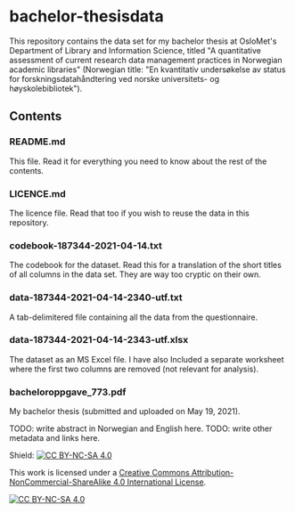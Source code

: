 # bachelor-thesisdata
This repository contains the data set for my bachelor thesis at OsloMet's Department of Library and Information Science, titled "A quantitative assessment of current research data management practices in Norwegian academic libraries" (Norwegian title: "En kvantitativ undersøkelse av status for forskningsdatahåndtering ved norske universitets- og høyskolebibliotek").
## Contents
### README.md
This file. Read it for everything you need to know about the rest of the contents.
### LICENCE.md
The licence file. Read that too if you wish to reuse the data in this repository.
### codebook-187344-2021-04-14.txt
The codebook for the dataset. Read this for a translation of the short titles of all columns in the data set. They are way too cryptic on their own.
### data-187344-2021-04-14-2340-utf.txt
A tab-delimitered file containing all the data from the questionnaire.
### data-187344-2021-04-14-2343-utf.xlsx
The dataset as an MS Excel file. I have also Included a separate worksheet where the first two columns are removed (not relevant for analysis).
### bacheloroppgave_773.pdf
My bachelor thesis (submitted and uploaded on May 19, 2021).

TODO: write abstract in Norwegian and English here.
TODO: write other metadata and links here.




Shield: [![CC BY-NC-SA 4.0][cc-by-nc-sa-shield]][cc-by-nc-sa]

This work is licensed under a
[Creative Commons Attribution-NonCommercial-ShareAlike 4.0 International License][cc-by-nc-sa].

[![CC BY-NC-SA 4.0][cc-by-nc-sa-image]][cc-by-nc-sa]

[cc-by-nc-sa]: http://creativecommons.org/licenses/by-nc-sa/4.0/
[cc-by-nc-sa-image]: https://licensebuttons.net/l/by-nc-sa/4.0/88x31.png
[cc-by-nc-sa-shield]: https://img.shields.io/badge/License-CC%20BY--NC--SA%204.0-lightgrey.svg
